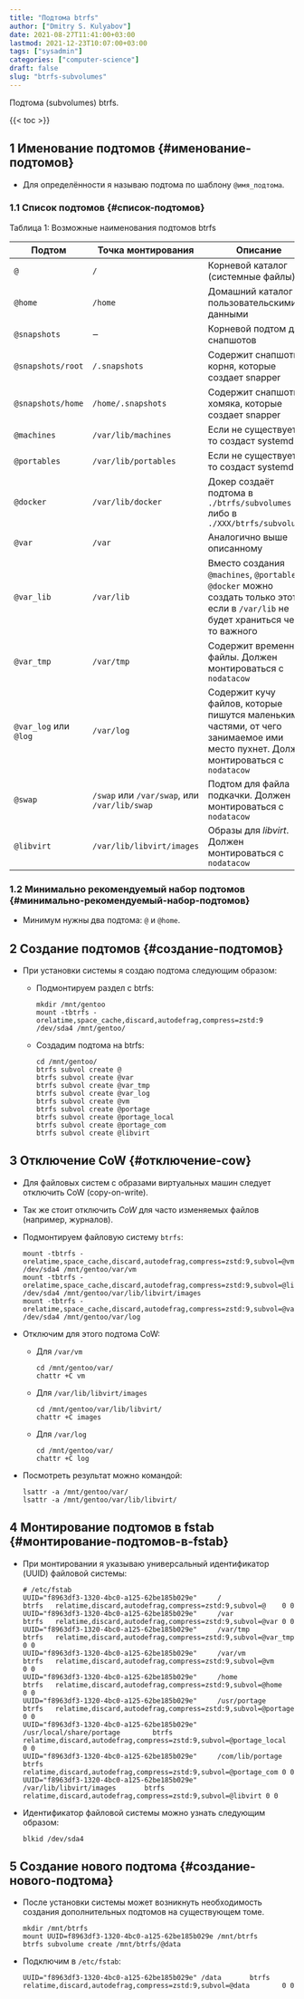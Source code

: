 ```yaml
---
title: "Подтома btrfs"
author: ["Dmitry S. Kulyabov"]
date: 2021-08-27T11:41:00+03:00
lastmod: 2021-12-23T10:07:00+03:00
tags: ["sysadmin"]
categories: ["computer-science"]
draft: false
slug: "btrfs-subvolumes"
---
```


Подтома (subvolumes) btrfs.

<!--more-->

{{< toc >}}


## <span class="section-num">1</span> Именование подтомов {#именование-подтомов}

-   Для определённости я называю подтома по шаблону `@имя_подтома`.


### <span class="section-num">1.1</span> Список подтомов {#список-подтомов}

<div class="table-caption">
  <span class="table-number">&#1058;&#1072;&#1073;&#1083;&#1080;&#1094;&#1072; 1</span>:
  Возможные наименования подтомов btrfs
</div>

| Подтом                | Точка монтирования                           | Описание                                                                                                                             |
|-----------------------|----------------------------------------------|--------------------------------------------------------------------------------------------------------------------------------------|
| `@`                   | `/`                                          | Корневой каталог (системные файлы)                                                                                                   |
| `@home`               | `/home`                                      | Домашний каталог с пользовательскими данными                                                                                         |
| `@snapshots`          | ‒                                            | Корневой подтом для снапшотов                                                                                                        |
| `@snapshots/root`     | `/.snapshots`                                | Содержит снапшоты корня, которые создает snapper                                                                                     |
| `@snapshots/home`     | `/home/.snapshots`                           | Содержит снапшоты хомяка, которые создает snapper                                                                                    |
| `@machines`           | `/var/lib/machines`                          | Если не существует, то создаст systemd                                                                                               |
| `@portables`          | `/var/lib/portables`                         | Если не существует, то создаст systemd                                                                                               |
| `@docker`             | `/var/lib/docker`                            | Докер создаёт подтома в `./btrfs/subvolumes` либо в `./XXX/btrfs/subvolumes`                                                         |
| `@var`                | `/var`                                       | Аналогично выше описанному                                                                                                           |
| `@var_lib`            | `/var/lib`                                   | Вместо создания `@machines`, `@portables`, `@docker` можно создать только этот, если в `/var/lib` не будет храниться чего-то важного |
| `@var_tmp`            | `/var/tmp`                                   | Содержит временные файлы. Должен монтироваться с `nodatacow`                                                                         |
| `@var_log` или `@log` | `/var/log`                                   | Содержит кучу файлов, которые пишутся маленькими частями, от чего занимаемое ими место пухнет. Должен монтироваться с `nodatacow`    |
| `@swap`               | `/swap` или `/var/swap`, или `/var/lib/swap` | Подтом для файла подкачки. Должен монтироваться с `nodatacow`                                                                        |
| `@libvirt`            | `/var/lib/libvirt/images`                    | Образы для _libvirt_. Должен монтироваться с `nodatacow`                                                                             |


### <span class="section-num">1.2</span> Минимально рекомендуемый набор подтомов {#минимально-рекомендуемый-набор-подтомов}

-   Минимум нужны два подтома: `@` и `@home`.


## <span class="section-num">2</span> Создание подтомов {#создание-подтомов}

-   При установки системы я создаю подтома следующим образом:
    -   Подмонтируем раздел с btrfs:

        ```shell
        mkdir /mnt/gentoo
        mount -tbtrfs -orelatime,space_cache,discard,autodefrag,compress=zstd:9 /dev/sda4 /mnt/gentoo/
        ```
    -   Создадим подтома на btrfs:

        ```shell
        cd /mnt/gentoo/
        btrfs subvol create @
        btrfs subvol create @var
        btrfs subvol create @var_tmp
        btrfs subvol create @var_log
        btrfs subvol create @vm
        btrfs subvol create @portage
        btrfs subvol create @portage_local
        btrfs subvol create @portage_com
        btrfs subvol create @libvirt
        ```


## <span class="section-num">3</span> Отключение CoW {#отключение-cow}

-   Для файловых систем с образами виртуальных машин следует отключить CoW (copy-on-write).
-   Так же стоит отключить _CoW_ для часто изменяемых файлов (например, журналов).
-   Подмонтируем файловую систему `btrfs`:

    ```shell
    mount -tbtrfs -orelatime,space_cache,discard,autodefrag,compress=zstd:9,subvol=@vm /dev/sda4 /mnt/gentoo/var/vm
    mount -tbtrfs -orelatime,space_cache,discard,autodefrag,compress=zstd:9,subvol=@libvirt /dev/sda4 /mnt/gentoo/var/lib/libvirt/images
    mount -tbtrfs -orelatime,space_cache,discard,autodefrag,compress=zstd:9,subvol=@var_log /dev/sda4 /mnt/gentoo/var/log
    ```
-   Отключим для этого подтома CoW:
    -   Для `/var/vm`

        ```shell
        cd /mnt/gentoo/var/
        chattr +C vm
        ```
    -   Для `/var/lib/libvirt/images`

        ```shell
        cd /mnt/gentoo/var/lib/libvirt/
        chattr +C images
        ```
    -   Для `/var/log`

        ```shell
        cd /mnt/gentoo/var/
        chattr +C log
        ```
-   Посмотреть результат можно командой:

    ```shell
    lsattr -a /mnt/gentoo/var/
    lsattr -a /mnt/gentoo/var/lib/libvirt/
    ```


## <span class="section-num">4</span> Монтирование подтомов в fstab {#монтирование-подтомов-в-fstab}

-   При монтировании я указываю универсальный идентификатор (UUID) файловой системы:

    ```conf-unix
    # /etc/fstab
    UUID="f8963df3-1320-4bc0-a125-62be185b029e"     /               btrfs   relatime,discard,autodefrag,compress=zstd:9,subvol=@    0 0
    UUID="f8963df3-1320-4bc0-a125-62be185b029e"     /var            btrfs   relatime,discard,autodefrag,compress=zstd:9,subvol=@var 0 0
    UUID="f8963df3-1320-4bc0-a125-62be185b029e"     /var/tmp        btrfs   relatime,discard,autodefrag,compress=zstd:9,subvol=@var_tmp     0 0
    UUID="f8963df3-1320-4bc0-a125-62be185b029e"     /var/vm         btrfs   relatime,discard,autodefrag,compress=zstd:9,subvol=@vm          0 0
    UUID="f8963df3-1320-4bc0-a125-62be185b029e"     /home           btrfs   relatime,discard,autodefrag,compress=zstd:9,subvol=@home        0 0
    UUID="f8963df3-1320-4bc0-a125-62be185b029e"     /usr/portage    btrfs   relatime,discard,autodefrag,compress=zstd:9,subvol=@portage     0 0
    UUID="f8963df3-1320-4bc0-a125-62be185b029e"     /usr/local/share/portage        btrfs   relatime,discard,autodefrag,compress=zstd:9,subvol=@portage_local       0 0
    UUID="f8963df3-1320-4bc0-a125-62be185b029e"     /com/lib/portage        btrfs   relatime,discard,autodefrag,compress=zstd:9,subvol=@portage_com 0 0
    UUID="f8963df3-1320-4bc0-a125-62be185b029e"    /var/lib/libvirt/images       btrfs   relatime,discard,autodefrag,compress=zstd:9,subvol=@libvirt 0 0
    ```
-   Идентификатор файловой системы можно узнать следующим образом:

    ```shell
    blkid /dev/sda4
    ```


## <span class="section-num">5</span> Создание нового подтома {#создание-нового-подтома}

-   После установки системы может возникнуть необходимость создания дополнительных подтомов на существующем томе.

    ```shell
    mkdir /mnt/btrfs
    mount UUID=f8963df3-1320-4bc0-a125-62be185b029e /mnt/btrfs
    btrfs subvolume create /mnt/btrfs/@data
    ```
-   Подключим в `/etc/fstab`:

    ```shell
    UUID="f8963df3-1320-4bc0-a125-62be185b029e"	/data		btrfs	relatime,discard,autodefrag,compress=zstd:9,subvol=@data        0 0
    ```
